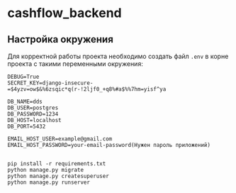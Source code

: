 # cashflow_backend
## Настройка окружения

Для корректной работы проекта необходимо создать файл `.env` в корне проекта с такими переменными окружения:

```env
DEBUG=True
SECRET_KEY=django-insecure-=$4yzv=ow$&%6zsqic*q(r-!2ljf0_+q8%#a$%%7hm=yisf^ya

DB_NAME=dds
DB_USER=postgres
DB_PASSWORD=1234
DB_HOST=localhost
DB_PORT=5432

EMAIL_HOST_USER=example@gmail.com
EMAIL_HOST_PASSWORD=your-email-password(Нужен пароль приложений)


pip install -r requirements.txt
python manage.py migrate
python manage.py createsuperuser
python manage.py runserver


